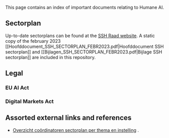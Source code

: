 This page contains an index of important documents relating to Humane AI.

## Sectorplan
Up-to-date sectorplans can be found at the [SSH Raad website](https://sshraad.nl/sectorplannen-2022-ssh/).
A static copy of the february 2023 [[Hoofddocument_SSH_SECTORPLAN_FEBR2023.pdf|Hoofddocument SSH sectorplan]]  and [[Bijlagen_SSH_SECTORPLAN_FEBR2023.pdf|Bijlage SSH sectorplan]] are included in this repository.

## Legal
### EU AI Act
### Digital Markets Act

## Assorted external links and references
- [Overzicht coördinatoren sectorplan per thema en instelling](https://docs.google.com/spreadsheets/d/1FJ3pBdHwTwTJ2mEcTH1Is_z2juZEmDPaHf4w4Ek30ck/edit#gid=0) .
